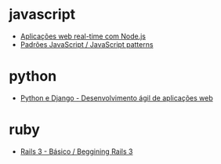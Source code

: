 # javascript

   - [Aplicações web real-time com Node.js](http://www.casadocodigo.com.br/products/livro-nodejs)
   - [Padrões JavaScript / JavaScript patterns](http://novatec.com.br/livros/padroesjavascript/)

# python
   - [Python e Django - Desenvolvimento ágil de aplicações web](http://novatec.com.br/livros/pythonedjango/)

# ruby 
   - [Rails 3 - Básico / Beggining Rails 3](http://novatec.com.br/livros/rails3basico/)


